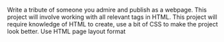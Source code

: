Write a tribute of someone you admire and publish as a webpage. This project will involve working with all relevant tags in HTML. This project will require knowledge of HTML to create, use a bit of CSS to make the project look better. Use HTML page layout format
